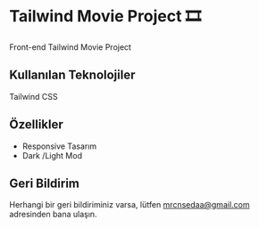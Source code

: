 
# Tailwind Movie Project 🎞️

Front-end Tailwind Movie Project


## Kullanılan Teknolojiler

Tailwind CSS

  
## Özellikler

- Responsive Tasarım
- Dark /Light Mod


## Geri Bildirim

Herhangi bir geri bildiriminiz varsa, lütfen mrcnsedaa@gmail.com adresinden bana ulaşın.

  

  
